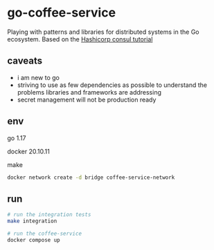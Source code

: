 # go-coffee-service

Playing with patterns and libraries for distributed systems in the Go ecosystem.
Based on the [Hashicorp consul tutorial](https://learn.hashicorp.com/tutorials/consul/kubernetes-extract-microservice?in=consul/microservices)

## caveats

- i am new to go
- striving to use as few dependencies as possible to understand the problems libraries and frameworks are addressing 
- secret management will not be production ready


## env

go 1.17

docker 20.10.11

make

```bash
docker network create -d bridge coffee-service-network

```

## run

```bash
# run the integration tests
make integration

# run the coffee-service
docker compose up

```
